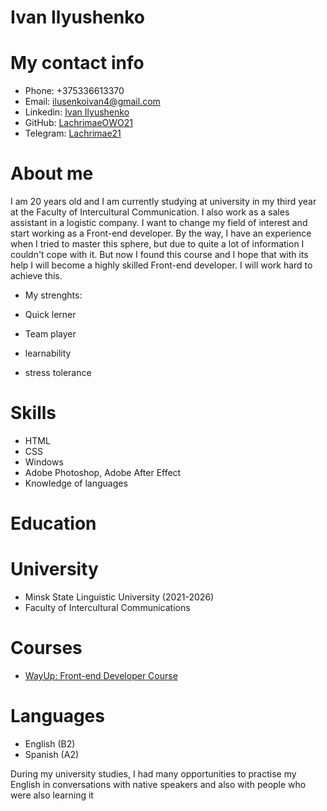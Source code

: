 # Ivan Ilyushenko

# My contact info

- Phone: +375336613370
- Email: ilusenkoivan4@gmail.com
- Linkedin: [Ivan Ilyushenko](https://www.linkedin.com/in/ivan-ilyushenko-31709b282/)
- GitHub: [LachrimaeOWO21](https://github.com/LachrimaeOWO21)
- Telegram: [Lachrimae21](https://t.me/Lachrimae21)

# About me

I am 20 years old and I am currently studying at university in my third year at the Faculty of Intercultural Communication. I also work as a sales assistant in a logistic company. I want to change my field of interest and start working as a Front-end developer. By the way, I have an experience when I tried to master this sphere, but due to quite a lot of information I couldn't cope with it. But now I found this course and I hope that with its help I will become a highly skilled Front-end developer. I will work hard to achieve this.

- My strenghts:

- Quick lerner
- Team player
- learnability
- stress tolerance

# Skills

- HTML
- CSS
- Windows
- Adobe Photoshop, Adobe After Effect
- Knowledge of languages

# Education

# University

- Minsk State Linguistic University (2021-2026)
- Faculty of Intercultural Communications

# Courses

- [WayUp: Front-end Developer Course](https://wayup.in/ru/)

# Languages

- English (B2)
- Spanish (A2)

During my university studies, I had many opportunities to practise my English in conversations with native speakers and also with people who were also learning it

